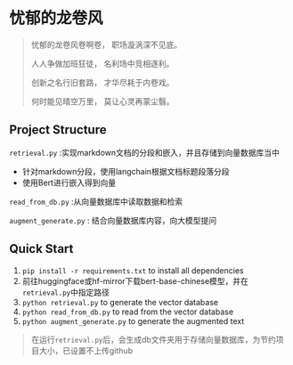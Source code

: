 # 忧郁的龙卷风

>
>忧郁的龙卷风卷啊卷，
>职场漩涡深不见底。
>
>人人争做加班狂徒，
>名利场中竞相逐利。
>
>创新之名行旧套路，
>才华尽耗于内卷戏。
>
>何时能见晴空万里，
>莫让心灵再蒙尘翳。




## Project Structure

`retrieval.py` :实现markdown文档的分段和嵌入，并且存储到向量数据库当中
- 针对markdown分段，使用langchain根据文档标题段落分段
- 使用Bert进行嵌入得到向量

`read_from_db.py` :从向量数据库中读取数据和检索

`augment_generate.py` : 结合向量数据库内容，向大模型提问

## Quick Start

1. `pip install -r requirements.txt` to install all dependencies
2. 前往huggingface或hf-mirror下载bert-base-chinese模型，并在`retrieval.py`中指定路径
2. `python retrieval.py` to generate the vector database
3. `python read_from_db.py` to read from the vector database
4. `python augment_generate.py` to generate the augmented text

> 在运行`retrieval.py`后，会生成db文件夹用于存储向量数据库，为节约项目大小，已设置不上传github
